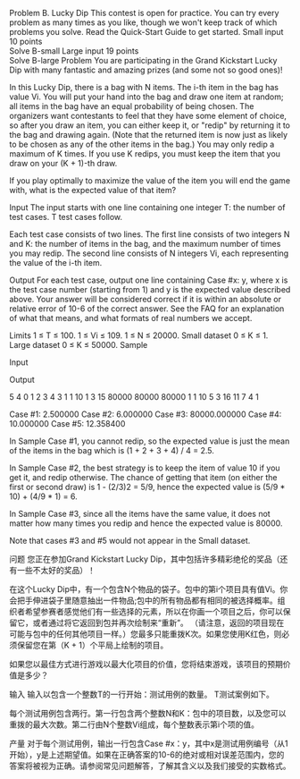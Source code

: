 Problem B. Lucky Dip
This contest is open for practice. You can try every problem as many times as you like, though we won't keep track of which problems you solve. Read the Quick-Start Guide to get started.
Small input
10 points   
Solve B-small
Large input
19 points   
Solve B-large
Problem
You are participating in the Grand Kickstart Lucky Dip with many fantastic and amazing prizes (and some not so good ones)!

In this Lucky Dip, there is a bag with N items. The i-th item in the bag has value Vi. You will put your hand into the bag and draw one item at random; all items in the bag have an equal probability of being chosen. The organizers want contestants to feel that they have some element of choice, so after you draw an item, you can either keep it, or "redip" by returning it to the bag and drawing again. (Note that the returned item is now just as likely to be chosen as any of the other items in the bag.) You may only redip a maximum of K times. If you use K redips, you must keep the item that you draw on your (K + 1)-th draw.

If you play optimally to maximize the value of the item you will end the game with, what is the expected value of that item?

Input
The input starts with one line containing one integer T: the number of test cases. T test cases follow.

Each test case consists of two lines. The first line consists of two integers N and K: the number of items in the bag, and the maximum number of times you may redip. The second line consists of N integers Vi, each representing the value of the i-th item.

Output
For each test case, output one line containing Case #x: y, where x is the test case number (starting from 1) and y is the expected value described above. Your answer will be considered correct if it is within an absolute or relative error of 10-6 of the correct answer. See the FAQ for an explanation of what that means, and what formats of real numbers we accept.

Limits
1 ≤ T ≤ 100.
1 ≤ Vi ≤ 109.
1 ≤ N ≤ 20000.
Small dataset
0 ≤ K ≤ 1.
Large dataset
0 ≤ K ≤ 50000.
Sample

Input 
    
Output 
 
5
4 0
1 2 3 4
3 1
1 10 1
3 15
80000 80000 80000
1 1
10
5 3
16 11 7 4 1

Case #1: 2.500000
Case #2: 6.000000
Case #3: 80000.000000
Case #4: 10.000000
Case #5: 12.358400


In Sample Case #1, you cannot redip, so the expected value is just the mean of the items in the bag which is (1 + 2 + 3 + 4) / 4 = 2.5.

In Sample Case #2, the best strategy is to keep the item of value 10 if you get it, and redip otherwise. The chance of getting that item (on either the first or second draw) is 1 - (2/3)2 = 5/9, hence the expected value is (5/9 * 10) + (4/9 * 1) = 6.

In Sample Case #3, since all the items have the same value, it does not matter how many times you redip and hence the expected value is 80000.

Note that cases #3 and #5 would not appear in the Small dataset.


问题
您正在参加Grand Kickstart Lucky Dip，其中包括许多精彩绝伦的奖品（还有一些不太好的奖品）！

在这个Lucky Dip中，有一个包含N个物品的袋子。包中的第i个项目具有值Vi。你会把手伸进袋子里随意抽出一件物品;包中的所有物品都有相同的被选择概率。组织者希望参赛者感觉他们有一些选择的元素，所以在你画一个项目之后，你可以保留它，或者通过将它返回到包并再次绘制来“重新”。 （请注意，返回的项目现在可能与包中的任何其他项目一样。）您最多只能重拨K次。如果您使用K红色，则必须保留您在第（K + 1）个平局上绘制的项目。

如果您以最佳方式进行游戏以最大化项目的价值，您将结束游戏，该项目的预期价值是多少？

输入
输入以包含一个整数T的一行开始：测试用例的数量。 T测试案例如下。

每个测试用例包含两行。第一行包含两个整数N和K：包中的项目数，以及您可以重拨的最大次数。第二行由N个整数Vi组成，每个整数表示第i个项的值。

产量
对于每个测试用例，输出一行包含Case #x：y，其中x是测试用例编号（从1开始），y是上述期望值。如果在正确答案的10-6的绝对或相对误差范围内，您的答案将被视为正确。请参阅常见问题解答，了解其含义以及我们接受的实数格式。